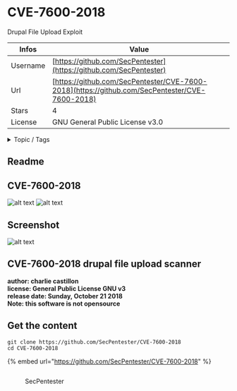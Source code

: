 # CVE-7600-2018

Drupal File Upload Exploit

| Infos    | Value                                                              |
| -------- | -------------------------------------------------------------------|
| Username | [https://github.com/SecPentester](https://github.com/SecPentester) |
| Url      | [https://github.com/SecPentester/CVE-7600-2018](https://github.com/SecPentester/CVE-7600-2018)                                               |
| Stars    | 4                                                          |
| License  | GNU General Public License v3.0                                                        |

<details>

<summary>Topic / Tags</summary>

* cve-2018-7600* drupalexploit* python2* webapplication

</details>

## Readme

## CVE-7600-2018  
![alt text](https://img.shields.io/badge/python-2-green.svg)
![alt text](https://img.shields.io/badge/license-GPLv3-blue.svg)  
## Screenshot  
![alt text](https://github.com/SecurityVulnerability/CVE-7600-2018/blob/master/screenshot.jpg)
## CVE-7600-2018 drupal file upload scanner  
**author: charlie castillon**  
**license: General Public License GNU v3**  
**release date: Sunday, October 21 2018**  
**Note: this software is not opensource**  



## Get the content

```
git clone https://github.com/SecPentester/CVE-7600-2018
cd CVE-7600-2018
```

{% embed url="https://github.com/SecPentester/CVE-7600-2018" %}

<figure><img src="https://avatars.githubusercontent.com/u/44335170?v=4" alt=""><figcaption><p>SecPentester</p></figcaption></figure>
